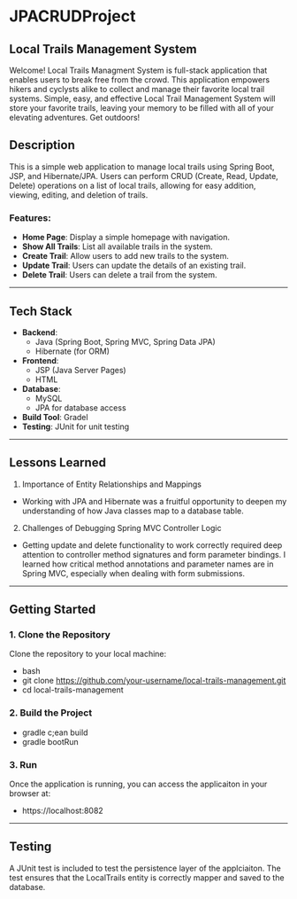 # JPACRUDProject
## Local Trails Management System
Welcome! Local Trails Managment System is full-stack application that enables users to break free from the crowd. This application empowers hikers and cyclysts alike to collect and manage their favorite local trail systems. Simple, easy, and effective Local Trail Management System will store your favorite trails, leaving your memory to be filled with all of your elevating adventures. Get outdoors!

## Description
This is a simple web application to manage local trails using Spring Boot, JSP, and Hibernate/JPA. Users can perform CRUD (Create, Read, Update, Delete) operations on a list of local trails, allowing for easy addition, viewing, editing, and deletion of trails.

### Features:
- **Home Page**: Display a simple homepage with navigation.
- **Show All Trails**: List all available trails in the system.
- **Create Trail**: Allow users to add new trails to the system.
- **Update Trail**: Users can update the details of an existing trail.
- **Delete Trail**: Users can delete a trail from the system.

---

## Tech Stack

- **Backend**: 
  - Java (Spring Boot, Spring MVC, Spring Data JPA)
  - Hibernate (for ORM)
- **Frontend**: 
  - JSP (Java Server Pages)
  - HTML
- **Database**: 
  - MySQL
  - JPA for database access
- **Build Tool**: Gradel
- **Testing**: JUnit for unit testing

---

## Lessons Learned
1. Importance of Entity Relationships and Mappings
  - Working with JPA and Hibernate was a fruitful opportunity to deepen my understanding of how Java classes map to a database table.
2. Challenges of Debugging Spring MVC Controller Logic
  -  Getting update and delete functionality to work correctly required deep attention to controller method signatures and form parameter bindings. I learned how critical method annotations and parameter names are in Spring MVC, especially when dealing with form submissions.


---
## Getting Started

### 1. Clone the Repository
Clone the repository to your local machine:
- bash
- git clone https://github.com/your-username/local-trails-management.git
- cd local-trails-management
### 2. Build the Project
- gradle c;ean build
- gradle bootRun
### 3. Run
Once the application is running, you can access the applicaiton in your browser at:
- https://localhost:8082

---

## Testing
A JUnit test is included to test the persistence layer of the applciaiton. The test ensures that the LocalTrails entity is correctly mapper and saved to the database.



